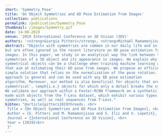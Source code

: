 ```yaml
---
short: 'Symmetry_Pose'
title: 'On Object Symmetries and 6D Pose Estimation from Images'
collection: publications
permalink: /publication/Symmetry_Pose
thumbnail: /images/Symmetry.gif
date: 14-08-2019
venue: '2019 International Conference on 3D Vision (3DV)'
authors: '<strong>Giorgia Pitteri</strong>, <strong>Michaël Ramamonjisoa</strong>, Slobodan Ilic and Vincent Lepetit'
abstract: "Objects with symmetries are common in our daily life and in industrial contexts,
but are often ignored in the recent literature on 6D pose estimation from
images. In this paper, we study in an analytical way the link between the
symmetries of a 3D object and its appearance in images. We explain why
symmetrical objects can be a challenge when training machine learning algorithms
that aim at estimating their 6D pose from images. We propose an efficient and
simple solution that relies on the normalization of the pose rotation. Our
approach is general and can be used with any 6D pose estimation
algorithm. Moreover, our method is also beneficial for objects that are 'almost
symmetrical', \emph{i.e.} objects for which only a detail breaks the symmetry.
We validate our approach within a Faster-RCNN framework on a synthetic dataset
made with objects from the T-Less dataset, which exhibit various types of
symmetries, as well as real sequences from T-Less."
bibtex: "@article{pitteri2019threedv, <br>
 Title = {On Object Symmetries and 6D Pose Estimation from Images}, <br>
 Author = {G. Pitteri and M. Ramamonjisoa and S. Ilic and V. Lepetit}, <br>
 Journal = {International Conference on 3D Vision}, <br>
 Year = {2019}<br>
 }"
---
```


